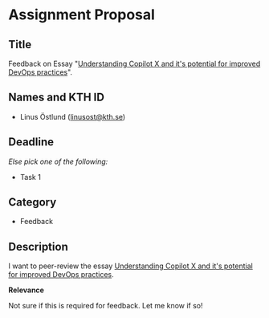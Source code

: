 # Assignment Proposal

## Title

Feedback on Essay "[Understanding Copilot X and it's potential for improved DevOps practices](https://github.com/KTH/devops-course/tree/2023/contributions/essay/oliverle-nareaho)".

## Names and KTH ID

  - Linus Östlund (linusost@kth.se)

## Deadline

_Else pick one of the following:_
- Task 1

## Category

- Feedback

## Description

I want to peer-review the essay [Understanding Copilot X and it's potential for improved DevOps practices](https://github.com/KTH/devops-course/tree/2023/contributions/essay/oliverle-nareaho).


**Relevance**

Not sure if this is required for feedback. Let me know if so!


